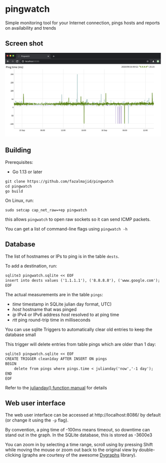 # pingwatch
Simple monitoring tool for your Internet connection, pings hosts and reports on availability and trends

## Screen shot

![Screen shot](screenshot.png)

## Building

Prerequisites:

* Go 1.13 or later

```
git clone https://github.com/fazalmajid/pingwatch
cd pingwatch
go build
```

On Linux, run:

```
sudo setcap cap_net_raw=+ep pingwatch
```

this allows `pingwatch` to open raw sockets so it can send ICMP packets.

You can get a list of command-line flags using `pingwatch -h`

## Database

The list of hostnames or IPs to ping is in the table `dests`.

To add a destination, run:

```
sqlite3 pingwatch.sqlite << EOF
insert into dests values ('1.1.1.1'), ('8.8.8.8'), ('www.google.com');
EOF
```

The actual measurements are in the table `pings`:

* *time* timestamp in SQLite julian day format, UTC)
* *host* hostname that was pinged
* *ip* IPv4 or IPv6 address *host* resolved to at ping time
* *rtt* ping round-trip time in milliseconds

You can use sqlite Triggers to automatically clear old entries to keep the database small

This trigger will delete entries from table pings which are older than 1 day:

```
sqlite3 pingwatch.sqlite << EOF
CREATE TRIGGER clean1day AFTER INSERT ON pings
BEGIN
	delete from pings where pings.time < julianday('now','-1 day');
END
EOF

``` 

Refer to the [julianday() function manual](https://sqlite.org/lang_datefunc.html) for details


## Web user interface

The web user interface can be accessed at http://localhost:8086/ by default (or change it using the `-p` flag).

By convention, a ping time of -100ms means timeout, so downtime can stand out in the graph. In the SQLite database, this is stored as -3600e3

You can zoom in by selecting a time range, scroll using by pressing Shift while moving the mouse or zoom out back to the original view by double-clicking (graphs are courtesy of the awesome [Dygraphs](https://dygraphs.com) library).
